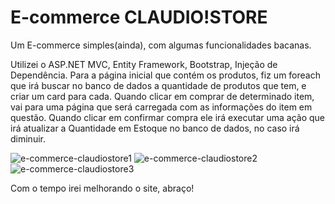 # E-commerce CLAUDIO!STORE

Um E-commerce simples(ainda), com algumas funcionalidades bacanas.

Utilizei o ASP.NET MVC, Entity Framework, Bootstrap, Injeção de Dependência.
Para a página inicial que contém os produtos, fiz um foreach que irá buscar no banco de dados a quantidade de produtos que tem, e criar um card para cada.
Quando clicar em comprar de determinado item, vai para uma página que será carregada com as informações do item em questão.
Quando clicar em confirmar compra ele irá executar uma ação que irá atualizar a Quantidade em Estoque no banco de dados, no caso irá diminuir.

![e-commerce-claudiostore1](https://github.com/claudiokoori/ecommerce-claudiostore/assets/109890121/5d399955-8b50-4d8b-a349-9626bab2126e)
![e-commerce-claudiostore2](https://github.com/claudiokoori/ecommerce-claudiostore/assets/109890121/2451698f-cc04-4192-8f3b-90156eee9e3d)
![e-commerce-claudiostore3](https://github.com/claudiokoori/ecommerce-claudiostore/assets/109890121/ff2d6ca5-1bc5-47ad-9871-8fce2e5d8ad2)




Com o tempo irei melhorando o site, abraço!
